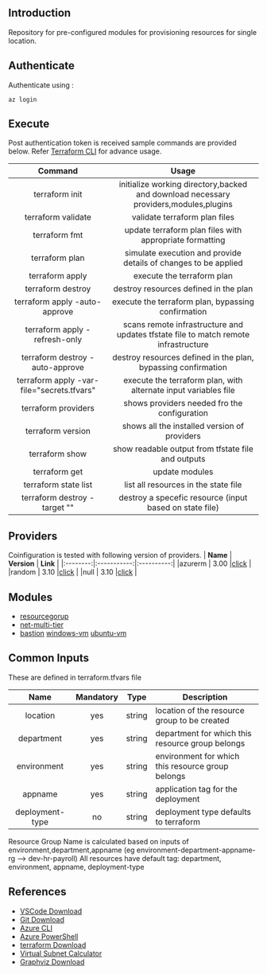 ## Introduction
Repository for pre-configured modules for provisioning resources for single location.
## Authenticate
Authenticate using : 
```
az login
```

## Execute
Post authentication token is received sample commands are provided below. Refer [Terraform CLI](https://www.terraform.io/cli) for advance usage.

|                 **Command**                |                                      **Usage**                                         |
|:------------------------------------------:|:--------------------------------------------------------------------------------------:|
| terraform init                             | initialize working directory,backed and download necessary providers,modules,plugins   |
| terraform validate                         | validate terraform plan files                                                          |
| terraform fmt                              | update terraform plan files with appropriate formatting                                |
| terraform plan                             | simulate execution and provide details of changes to be applied                        |
| terraform apply                            | execute the terraform plan                                                             |
| terraform destroy                          | destroy resources defined in the plan                                                  |
| terraform apply -auto-approve              | execute the terraform plan, bypassing confirmation                                     |
| terraform apply -refresh-only              | scans remote infrastructure and updates tfstate file to match remote infrastructure    |
| terraform destroy -auto-approve            | destroy resources defined in the plan, bypassing confirmation                          |
| terraform apply -var-file="secrets.tfvars" | execute the terraform plan, with alternate input variables file                        |
| terraform providers                        | shows providers needed fro the configuration                                           |
| terraform version                          | shows all the installed version of providers                                           |
| terraform show                             | show readable output from tfstate file and outputs                                     |
| terraform get                              | update modules                                                                         |
| terraform state list                       | list all resources in the state file                                                   |
| terraform destroy  -target ""              | destroy a specefic resource (input based on state file)                                |
## Providers
Coinfiguration is tested with following version of providers.
| **Name** | **Version** | **Link** |
|:--------:|:-----------:|:----------:|
|azurerm   |   3.00      |[click](https://registry.terraform.io/providers/hashicorp/azurerm) |
|random    |   3.10      |[click](https://registry.terraform.io/providers/hashicorp/random)  |
|null      |   3.10      |[click](https://registry.terraform.io/providers/hashicorp/null)    |

## Modules
- [resourcegorup](https://github.com/tdtheautomator/terraform-azure-modules/tree/main/modules/core/resourcegroup)
- [net-multi-tier](https://github.com/tdtheautomator/terraform-azure-modules/tree/main/modules/net-multi-tier)
- [bastion](https://github.com/tdtheautomator/terraform-azure-modules/tree/main/modules/core/bastion)
  [windows-vm](https://github.com/tdtheautomator/terraform-azure-modules/tree/main/modules/compute/windows-vm)
  [ubuntu-vm](https://github.com/tdtheautomator/terraform-azure-modules/tree/main/modules/compute/ubuntu-vm)

## Common Inputs
These are defined in terraform.tfvars file

| **Name**           | **Mandatory** | **Type**       |           **Description**                          |
|:--------:          |:-------------:|----------      |--------------------------------------------------  |
|location            |      yes      |  string        |location of the resource group to be created        |
|department          |      yes      |  string        |department for which this resource group belongs    |
|environment         |      yes      |  string        |environment for which this resource group belongs   |
|appname             |      yes      |  string        |application tag for the deployment                  |
|deployment-type     |      no       |  string        |deployment type defaults to terraform               |

Resource Group Name is calculated based on inputs of environment,department,appname (eg environment-department-appname-rg --> dev-hr-payroll)
All resources have default tag: department, environment, appname, deployment-type

## References
- [VSCode Download](https://code.visualstudio.com/download)
- [Git Download](https://git-scm.com/downloads)
- [Azure CLI](https://docs.microsoft.com/en-us/cli/azure/)
- [Azure PowerShell](https://docs.microsoft.com/en-us/powershell/azure/)
- [terraform Download](https://www.terraform.io/downloads)
- [Virtual Subnet Calculator](https://www.davidc.net/sites/default/subnets/subnets.html)
- [Graphviz Download](https://www.graphviz.org/download/)
